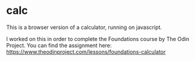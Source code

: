 # calc

This is a browser version of a calculator, running on javascript.

I worked on this in order to complete the Foundations course by The Odin Project. You can find the assignment here: https://www.theodinproject.com/lessons/foundations-calculator